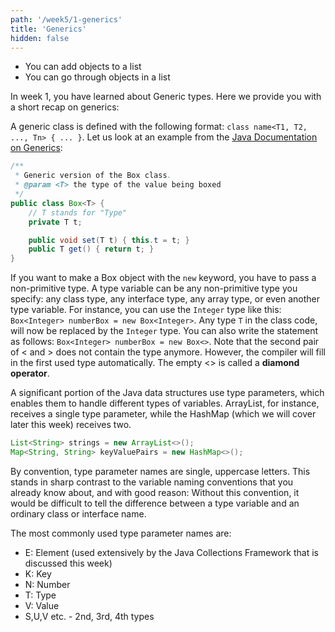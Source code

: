 ```yaml
---
path: '/week5/1-generics'
title: 'Generics'
hidden: false
---
```


<text-box variant='learningObjectives' name='Learning Objectives'>

- You can add objects to a list
- You can go through objects in a list

</text-box>

In week 1, you have learned about Generic types. Here we provide you with a short recap on generics:

A generic class is defined with the following format: `class name<T1, T2, ..., Tn> { ... }`.
Let us look at an example from the [Java Documentation on Generics](https://docs.oracle.com/javase/tutorial/java/generics/types.html):

```java
/**
 * Generic version of the Box class.
 * @param <T> the type of the value being boxed
 */
public class Box<T> {
    // T stands for "Type"
    private T t;

    public void set(T t) { this.t = t; }
    public T get() { return t; }
}
```

If you want to make a Box object with the `new` keyword, you have to pass a non-primitive type. A type variable can be any non-primitive type you specify: any class type, any interface type, any array type, or even another type variable. 
For instance, you can use the `Integer` type like this: `Box<Integer> numberBox = new Box<Integer>`. Any type `T` in the class code, will now be replaced by the `Integer` type.
You can also write the statement as follows: `Box<Integer> numberBox = new Box<>`. Note that the second pair of &lt; and &gt; does not contain the type anymore. However, the compiler will fill in the first used type automatically. The empty &lt;&gt; is called a **diamond operator**.

A significant portion of the Java data structures use type parameters, which enables them to handle different types of variables. ArrayList, for instance, receives a single type parameter, while the HashMap (which we will cover later this week) receives two.

```java
List<String> strings = new ArrayList<>();
Map<String, String> keyValuePairs = new HashMap<>();
```

By convention, type parameter names are single, uppercase letters. This stands in sharp contrast to the variable naming conventions that you already know about, and with good reason: Without this convention, it would be difficult to tell the difference between a type variable and an ordinary class or interface name.

The most commonly used type parameter names are:

- E: Element (used extensively by the Java Collections Framework that is discussed this week)
- K: Key
- N: Number
- T: Type
- V: Value
- S,U,V etc. - 2nd, 3rd, 4th types
